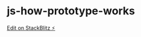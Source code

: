 # js-how-prototype-works

[Edit on StackBlitz ⚡️](https://stackblitz.com/edit/js-how-prototype-works)